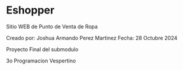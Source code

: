 # Eshopper

Sitio WEB de Punto de Venta de Ropa

Creado por: Joshua Armando Perez Martinez
Fecha: 28 Octubre 2024

Proyecto Final del submodulo

3o Programacion Vespertino
